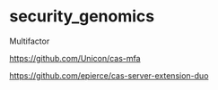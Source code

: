 # security_genomics


Multifactor

https://github.com/Unicon/cas-mfa

https://github.com/epierce/cas-server-extension-duo

